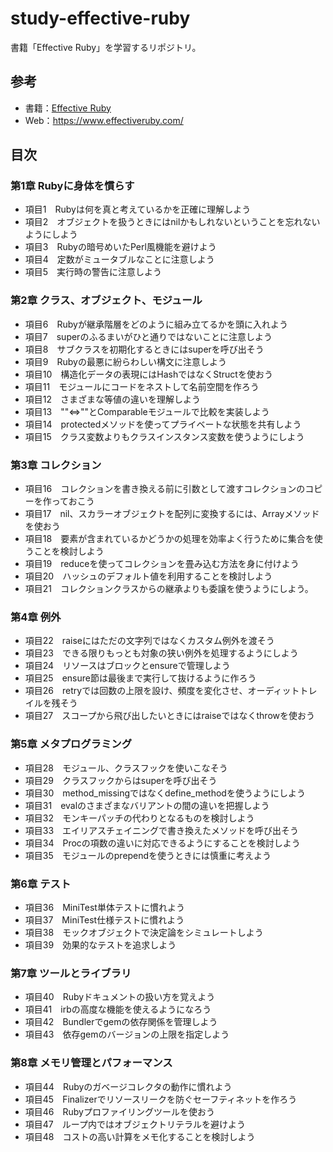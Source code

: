 # study-effective-ruby
書籍「Effective Ruby」を学習するリポジトリ。

## 参考
* 書籍：[Effective Ruby](http://amzn.to/2Bpon4G)
* Web：https://www.effectiveruby.com/

## 目次
### 第1章 Rubyに身体を慣らす
* 項目1　Rubyは何を真と考えているかを正確に理解しよう
* 項目2　オブジェクトを扱うときにはnilかもしれないということを忘れないようにしよう
* 項目3　Rubyの暗号めいたPerl風機能を避けよう
* 項目4　定数がミュータブルなことに注意しよう
* 項目5　実行時の警告に注意しよう

### 第2章 クラス、オブジェクト、モジュール
* 項目6　Rubyが継承階層をどのように組み立てるかを頭に入れよう
* 項目7　superのふるまいがひと通りではないことに注意しよう
* 項目8　サブクラスを初期化するときにはsuperを呼び出そう
* 項目9　Rubyの最悪に紛らわしい構文に注意しよう
* 項目10　構造化データの表現にはHashではなくStructを使おう
* 項目11　モジュールにコードをネストして名前空間を作ろう
* 項目12　さまざまな等値の違いを理解しよう
* 項目13　""<=>""とComparableモジュールで比較を実装しよう
* 項目14　protectedメソッドを使ってプライベートな状態を共有しよう
* 項目15　クラス変数よりもクラスインスタンス変数を使うようにしよう

### 第3章 コレクション
* 項目16　コレクションを書き換える前に引数として渡すコレクションのコピーを作っておこう
* 項目17　nil、スカラーオブジェクトを配列に変換するには、Arrayメソッドを使おう
* 項目18　要素が含まれているかどうかの処理を効率よく行うために集合を使うことを検討しよう
* 項目19　reduceを使ってコレクションを畳み込む方法を身に付けよう
* 項目20　ハッシュのデフォルト値を利用することを検討しよう
* 項目21　コレクションクラスからの継承よりも委譲を使うようにしよう。

### 第4章 例外
* 項目22　raiseにはただの文字列ではなくカスタム例外を渡そう
* 項目23　できる限りもっとも対象の狭い例外を処理するようにしよう
* 項目24　リソースはブロックとensureで管理しよう
* 項目25　ensure節は最後まで実行して抜けるように作ろう
* 項目26　retryでは回数の上限を設け、頻度を変化させ、オーディットトレイルを残そう
* 項目27　スコープから飛び出したいときにはraiseではなくthrowを使おう

### 第5章 メタプログラミング
* 項目28　モジュール、クラスフックを使いこなそう
* 項目29　クラスフックからはsuperを呼び出そう
* 項目30　method_missingではなくdefine_methodを使うようにしよう
* 項目31　evalのさまざまなバリアントの間の違いを把握しよう
* 項目32　モンキーパッチの代わりとなるものを検討しよう
* 項目33　エイリアスチェイニングで書き換えたメソッドを呼び出そう
* 項目34　Procの項数の違いに対応できるようにすることを検討しよう
* 項目35　モジュールのprependを使うときには慎重に考えよう

### 第6章 テスト
* 項目36　MiniTest単体テストに慣れよう
* 項目37　MiniTest仕様テストに慣れよう
* 項目38　モックオブジェクトで決定論をシミュレートしよう
* 項目39　効果的なテストを追求しよう

### 第7章 ツールとライブラリ
* 項目40　Rubyドキュメントの扱い方を覚えよう
* 項目41　irbの高度な機能を使えるようになろう
* 項目42　Bundlerでgemの依存関係を管理しよう
* 項目43　依存gemのバージョンの上限を指定しよう

### 第8章 メモリ管理とパフォーマンス
* 項目44　Rubyのガベージコレクタの動作に慣れよう
* 項目45　Finalizerでリソースリークを防ぐセーフティネットを作ろう
* 項目46　Rubyプロファイリングツールを使おう
* 項目47　ループ内ではオブジェクトリテラルを避けよう
* 項目48　コストの高い計算をメモ化することを検討しよう
